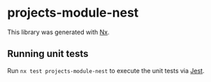 # projects-module-nest

This library was generated with [Nx](https://nx.dev).

## Running unit tests

Run `nx test projects-module-nest` to execute the unit tests via [Jest](https://jestjs.io).
